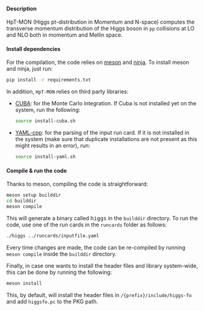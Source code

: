 #### Description

HpT-MON (Higgs pt-distribution in Momentum and N-space) computes the
transverse momentum distribution of the Higgs boson in `pp` collisions
at LO and NLO both in momentum and Mellin space.


#### Install dependencies

For the compilation, the code relies on [meson](https://mesonbuild.com/)
and [ninja](https://ninja-build.org/). To install meson and ninja, just run: 
```bash
pip install -r requirements.txt
```

In addition, `HpT-MON` relies on third party libraries:

* [CUBA](http://www.feynarts.de/cuba/): for the Monte Carlo integration. If
  Cuba is not installed yet on the system, run the following:
  ```bash
  source install-cuba.sh
  ```
* [YAML-cpp](https://github.com/jbeder/yaml-cpp): for the parsing of the input
  run card. If it is not installed in the system (make sure that duplicate
  installations are not present as this might results in an error), run:
  ```bash
  source install-yaml.sh
  ```

#### Compile & run the code

Thanks to meson, compiling the code is straightforward:
```bash
meson setup builddir
cd builddir
meson compile
```

This will generate a binary called <kbd>higgs</kbd> in the `builddir` directory. To run
the code, use one of the run cards in the `runcards` folder as follows:
```bash
./higgs ../runcards/inputfile.yaml
```

Every time changes are made, the code can be re-compiled by running `meson compile`
inside the `builddir` directory.

Finally, in case one wants to install the header files and library system-wide, this
can be done by running the following:
```bash
meson install
```
This, by default, will install the header files in `/{prefix}/include/higgs-fo` and
add `higgsfo.pc` to the PKG path.
